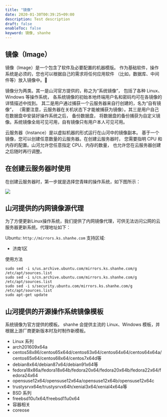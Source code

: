 ```yaml
---
title: "镜像"
date: 2020-01-30T00:39:25+09:00
description: Test description
draft: false
enableToc: false
keyword: 镜像, shanhe
---
```


## 镜像（Image）

镜像（Image）是一个包含了软件及必要配置的机器模版。 作为基础软件，操作系统是必须的，您也可以根据自己的需求将任何应用软件 （比如，数据库、中间件等）放入镜像中。

镜像分为两类。其一是山河官方提供的，称之为“系统镜像”， 包括了各种 Linux、Windows 等操作系统， 各系统镜像的初始本地终端用户名和密码均可在各镜像的详情描述中找到。 其二是用户通过捕获一个云服务器来自行创建的，名为“自有镜像”， （需要注意，云服务器在关机状态下才能被捕获为镜像）。其三是用户自己在数据盘中安装好操作系统之后， 备份数据盘， 将数据盘的备份捕获为自定义镜像。系统镜像全局可见可用，自有镜像只有用户本人可见可用。

云服务器（Instance）是以虚拟机器的形式运行在山河中的镜像副本。 基于一个镜像，您可以创建任意数量的云服务器。在创建云服务器时， 您需要指明 CPU 和内存的配置。山河允许您任意指定 CPU、内存的数量， 也允许您在云服务器创建之后随时再行调整。



## 在创建云服务器时使用

在创建云服务器时，第一步就是选择您青睐的操作系统，如下图所示：

![](/compute/vm/intro/_images/create_instance_choose_image.png)

## 山河提供的内网镜像源代理

为了方便更新Linux操作系统，我们提供了内网镜像代理，可供无法访问公网的云服务器更新系统。代理地址如下：

Ubuntu: `http://mirrors.ks.shanhe.com`
支持区域:
  * 济南1区

使用方法

```
sudo sed -i s/us.archive.ubuntu.com/mirrors.ks.shanhe.com/g /etc/apt/sources.list
sudo sed -i s/cn.archive.ubuntu.com/mirrors.ks.shanhe.com/g /etc/apt/sources.list
sudo sed -i s/security.ubuntu.com/mirrors.ks.shanhe.com/g /etc/apt/sources.list
sudo apt-get update
```

## 山河提供的开源操作系统镜像模板

系统镜像为官方提供的模板。 shanhe 会提供主流的 Linux、Windows 模板，并根据上游厂商更新版本时及时制作新模板。

* Linux 系列
 * arch201609x64a
 * centos58x86/centos65x64d/centos63x64/centos64x64/centos64x64a/centos65x64/centos68x64/centos7x64d等
 * debian8x64/debian87x64/debian91x64等
 * fedora18x86a/fedora18x64b/fedora20x64/fedora20x64b/fedora22x64/fedora24x64
 * opensuse12x64/opensuse12x64a/opensuse12x64b/opensuse12x64c
 * trustysrvx64e/trustysrvx64h/xenial3x64/xenial4x64a等
* BSD 系列
 * freebsd10u1x64/freebsd11u0x64
* 容器相关
 * coreose

